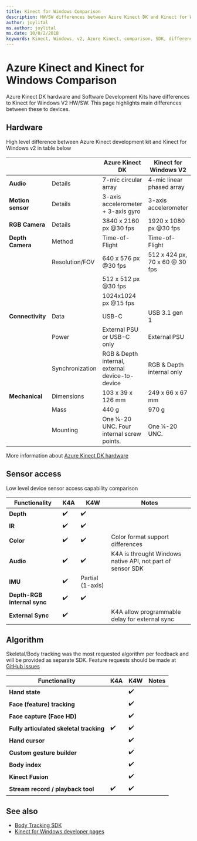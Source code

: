 ```yaml
---
title: Kinect for Windows Comparison
description: HW/SW differences between Azure Kinect DK and Kinect for Windows v2
author: joylital
ms.author: joylital
ms.date: 10/0/2/2018
keywords: Kinect, Windows, v2, Azure Kinect, comparison, SDK, differences
---
```


# Azure Kinect and Kinect for Windows Comparison

Azure Kinect DK hardware and Software Development Kits have differences to Kinect for Windows V2 HW/SW. This page highlights main differences between these to devices.

## Hardware

High level difference between Azure Kinect development kit and Kinect for Windows v2 in table below

|               |                 | Azure Kinect DK                                                              | Kinect for Windows V2                               |
|---------------|-----------------|--------------------------------------------------------------------------------------------|-----------------------------------------------------|
| **Audio**         | Details         | 7-mic circular array                                                                       | 4-mic linear phased array                           |
| **Motion sensor** | Details         | 3-axis accelerometer + 3-axis gyro                                                         | 3-axis accelerometer                                |
| **RGB Camera**    | Details         | 3840 x 2160 px @30 fps                                                          | 1920 x 1080 px @30 fps                   |
| **Depth Camera**  | Method          | Time-of-Flight                                                                             | Time-of-Flight                                      |
|               | Resolution/FOV  | 640 x 576 px @30 fps                                                              | 512 x 424 px, 70 x 60 @ 30 fps                     |
|               |                 | 512 x 512 px @30 fps                                                             |                   |
|               |                 | 1024x1024 px @15 fps                                                              |                    |
| **Connectivity**  | Data            | USB-C                                                                                      | USB 3.1 gen 1                                       |
|               | Power           | External PSU or USB-C only                                                                 | External PSU                                        |
|               | Synchronization | RGB & Depth internal, external device-to-device       | RGB & Depth internal only |
| **Mechanical**    | Dimensions      | 103 x 39 x 126 mm                                                                          | 249 x 66 x 67 mm                                    |
|               | Mass            | 440 g                                                                                      | 970 g                                               |
|               | Mounting        | One ¼-20 UNC. Four internal screw points.                                                   | One ¼-20 UNC.                                       |


More information about [Azure Kinect DK hardware](azure-kinect-devkit.md)


## Sensor access

Low level device sensor access capability comparison 

|    Functionality                                   |    K4A                |    K4W     |    Notes                                                                 |
|----------------------------------------------------|------------------------|--------------|--------------------------------------------------------------------------|
|    **Depth**                                           |    ✔️                 |    ✔️       |                                                                          |
|    **IR**                                              |    ✔️                 |    ✔️       |                                                                          |
|    **Color**                                           |    ✔️                 |    ✔️       |   Color format support differences                                      |
|    **Audio**                                           |    ✔️                 |    ✔️       |   K4A is throught Windows native API, not part of sensor SDK                   |
|    **IMU**                                             |    ✔️                |    Partial (1-axis)       |                                                                          |
|    **Depth-RGB internal sync**    |    ✔️                 |    ✔️       |                                                                          |
|    **External Sync**              |    ✔️                |          | K4A allow programmable delay for external sync                                                                       |


## Algorithm

Skeletal/Body tracking was the most requested algorithm per feedback and will be provided as separate SDK. Feature requests should be made at [GitHub issues](https://github.com/microsoft/azure-kinect-sensor-sdk/issues)

|    Functionality                                   |    K4A                |    K4W     |    Notes                                                                 |
|----------------------------------------------------|------------------------|--------------|--------------------------------------------------------------------------|
|    **Hand state**                                      |                     |    ✔️    |                                             |
|    **Face (feature) tracking**                         |                     |    ✔️        |                                                                          |
|    **Face capture (Face HD)**                        |                       |    ✔️        |                                                                          |
|    **Fully articulated skeletal tracking**           |    ✔️                 |    ✔️       |                                               |
|    **Hand cursor**                                     |                     |    ✔️        |                                                 |
|    **Custom gesture builder**                          |                     |    ✔️       |                                                             |
|    **Body index**                                      |                     |    ✔️   |                                                       |
|    **Kinect Fusion**                                   |                     |    ✔️        |                                                                          |
|    **Stream record / playback tool**                   |    ✔️                 |    ✔️       |       |

## See also

* [Body Tracking SDK ](https://review.docs.microsoft.com/en-us/skeletal-tracking/sdkusage?branch=master)
* [Kinect for Windows developer pages](https://developer.microsoft.com/en-us/windows/kinect)